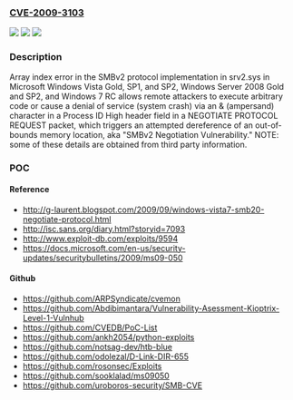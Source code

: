 ### [CVE-2009-3103](https://cve.mitre.org/cgi-bin/cvename.cgi?name=CVE-2009-3103)
![](https://img.shields.io/static/v1?label=Product&message=n%2Fa&color=blue)
![](https://img.shields.io/static/v1?label=Version&message=n%2Fa&color=blue)
![](https://img.shields.io/static/v1?label=Vulnerability&message=n%2Fa&color=brighgreen)

### Description

Array index error in the SMBv2 protocol implementation in srv2.sys in Microsoft Windows Vista Gold, SP1, and SP2, Windows Server 2008 Gold and SP2, and Windows 7 RC allows remote attackers to execute arbitrary code or cause a denial of service (system crash) via an & (ampersand) character in a Process ID High header field in a NEGOTIATE PROTOCOL REQUEST packet, which triggers an attempted dereference of an out-of-bounds memory location, aka "SMBv2 Negotiation Vulnerability." NOTE: some of these details are obtained from third party information.

### POC

#### Reference
- http://g-laurent.blogspot.com/2009/09/windows-vista7-smb20-negotiate-protocol.html
- http://isc.sans.org/diary.html?storyid=7093
- http://www.exploit-db.com/exploits/9594
- https://docs.microsoft.com/en-us/security-updates/securitybulletins/2009/ms09-050

#### Github
- https://github.com/ARPSyndicate/cvemon
- https://github.com/Abdibimantara/Vulnerability-Asessment-Kioptrix-Level-1-Vulnhub
- https://github.com/CVEDB/PoC-List
- https://github.com/ankh2054/python-exploits
- https://github.com/notsag-dev/htb-blue
- https://github.com/odolezal/D-Link-DIR-655
- https://github.com/rosonsec/Exploits
- https://github.com/sooklalad/ms09050
- https://github.com/uroboros-security/SMB-CVE

